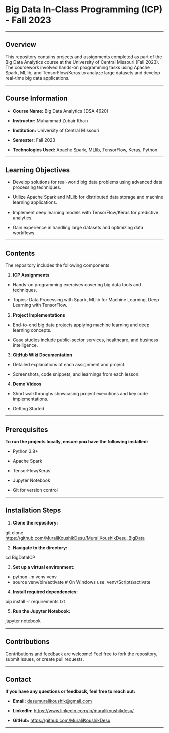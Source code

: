 # **Big Data In-Class Programming (ICP) - Fall 2023** 

---

## Overview

This repository contains projects and assignments completed as part of the Big Data Analytics course at the University of Central Missouri (Fall 2023). The coursework involved hands-on programming tasks using Apache Spark, MLlib, and TensorFlow/Keras to analyze large datasets and develop real-time big data applications.

---

## Course Information

- **Course Name:** Big Data Analytics (DSA 4620)

- **Instructor:** Muhammad Zubair Khan

- **Institution:** University of Central Missouri

- **Semester:** Fall 2023

- **Technologies Used:** Apache Spark, MLlib, TensorFlow, Keras, Python

---

## Learning Objectives

- Develop solutions for real-world big data problems using advanced data processing techniques.

- Utilize Apache Spark and MLlib for distributed data storage and machine learning applications.

- Implement deep learning models with TensorFlow/Keras for predictive analytics.

- Gain experience in handling large datasets and optimizing data workflows.

---

## Contents

The repository includes the following components:

 1. **ICP Assignments**

- Hands-on programming exercises covering big data tools and techniques.

- Topics: Data Processing with Spark, MLlib for Machine Learning, Deep Learning with TensorFlow.

 2. **Project Implementations**

- End-to-end big data projects applying machine learning and deep learning concepts.

- Case studies include public-sector services, healthcare, and business intelligence.

 3. **GitHub Wiki Documentation**

- Detailed explanations of each assignment and project.

- Screenshots, code snippets, and learnings from each lesson.

 4. **Demo Videos**

- Short walkthroughs showcasing project executions and key code implementations.

- Getting Started

---

## Prerequisites

**To run the projects locally, ensure you have the following installed:**

- Python 3.8+

- Apache Spark

- TensorFlow/Keras

- Jupyter Notebook

- Git for version control

---

## Installation Steps

 1. **Clone the repository:**

git clone https://github.com/MuraliKoushikDesu/MuraliKoushikDesu_BigData

 2. **Navigate to the directory:**

cd BigDataICP

 3. **Set up a virtual environment:**

- python -m venv venv
- source venv/bin/activate  # On Windows use: venv\Scripts\activate

 4. **Install required dependencies:**

pip install -r requirements.txt

 5. **Run the Jupyter Notebook:**

jupyter notebook

---

## Contributions

Contributions and feedback are welcome! Feel free to fork the repository, submit issues, or create pull requests.

---

## Contact 
**If you have any questions or feedback, feel free to reach out:**

- **Email:** desumuralikoushik@gmail.com

- **LinkedIn:** https://www.linkedin.com/in/muralikoushikdesu/

- **GitHub:** https://github.com/MuraliKoushikDesu

---
